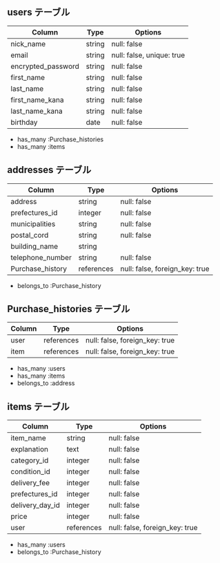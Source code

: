 ## users テーブル
| Column             | Type   | Options                    |
| ------------------ | ------ | -------------------------- |
| nick_name          | string | null: false                |
| email              | string | null: false, unique: true  |
| encrypted_password | string | null: false                |
| first_name         | string | null: false                |
| last_name          | string | null: false                |
| first_name_kana    | string | null: false                |
| last_name_kana     | string | null: false                |
| birthday           | date   | null: false                |

- has_many :Purchase_histories
- has_many :items

## addresses テーブル
| Column             | Type       | Options                        |
| ------------------ | ---------- | ------------------------------ |
| address            | string     | null: false                    |
| prefectures_id     | integer    | null: false                    |
| municipalities     | string     | null: false                    |
| postal_cord        | string     | null: false                    |
| building_name      | string     |                                |
| telephone_number   | string     | null: false                    |
| Purchase_history   | references | null: false, foreign_key: true |

- belongs_to :Purchase_history

## Purchase_histories テーブル
| Column             | Type       | Options                        |
| ------------------ | ---------- | ------------------------------ |
| user               | references | null: false, foreign_key: true |
| item               | references | null: false, foreign_key: true |

- has_many :users
- has_many :items
- belongs_to :address

## items テーブル
| Column             | Type       | Options                        |
| ------------------ | ---------- | ------------------------------ |
| item_name          | string     | null: false                    |
| explanation        | text       | null: false                    |
| category_id        | integer    | null: false                    |
| condition_id       | integer    | null: false                    |
| delivery_fee       | integer    | null: false                    |
| prefectures_id     | integer    | null: false                    |
| delivery_day_id    | integer    | null: false                    |
| price              | integer    | null: false                    |
| user               | references | null: false, foreign_key: true |

- has_many :users
- belongs_to :Purchase_history
